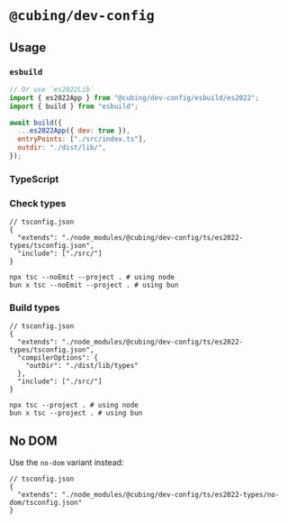 # `@cubing/dev-config`

## Usage

### `esbuild`

```js
// Or use `es2022Lib`
import { es2022App } from "@cubing/dev-config/esbuild/es2022";
import { build } from "esbuild";

await build({
  ...es2022App({ dev: true }),
  entryPoints: ["./src/index.ts"],
  outdir: "./dist/lib/",
});
```

### TypeScript

### Check types

```jsonc
// tsconfig.json
{
  "extends": "./node_modules/@cubing/dev-config/ts/es2022-types/tsconfig.json",
  "include": ["./src/"]
}
```

```shell
npx tsc --noEmit --project . # using node
bun x tsc --noEmit --project . # using bun
```

### Build types

```jsonc
// tsconfig.json
{
  "extends": "./node_modules/@cubing/dev-config/ts/es2022-types/tsconfig.json",
  "compilerOptions": {
    "outDir": "./dist/lib/types"
  },
  "include": ["./src/"]
}
```

```shell
npx tsc --project . # using node
bun x tsc --project . # using bun
```

## No DOM

Use the `no-dom` variant instead:

```jsonc
// tsconfig.json
{
  "extends": "./node_modules/@cubing/dev-config/ts/es2022-types/no-dom/tsconfig.json"
}
```
